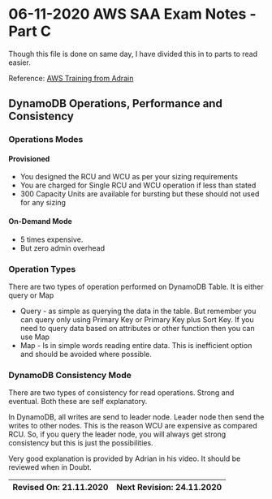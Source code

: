# 06-11-2020 AWS SAA Exam Notes -Part C

Though this file is done on same day, I have divided this in to parts to read easier.

Reference: [AWS Training from Adrain](https://learn.cantrill.io/)

## DynamoDB Operations, Performance and Consistency

### Operations Modes

#### Provisioned
* You designed the RCU and WCU as per your sizing requirements
* You are charged for Single RCU and WCU operation if less than stated
* 300 Capacity Units are available for bursting but these should not used for any sizing
  
#### On-Demand Mode 
* 5 times expensive.
* But zero admin overhead

### Operation Types

There are two types of operation performed on DynamoDB Table. It is either query or Map

* Query - as simple as querying the data in the table. But remember you can query only using Primary Key or Primary Key plus Sort Key. If you need to query data based on attributes or other function then you can use Map
* Map - Is in simple words reading entire data. This is inefficient option and should be avoided where possible.

### DynamoDB Consistency Mode

There are two types of consistency for read operations. Strong and eventual. Both these are self explanatory.

In DynamoDB, all writes are send to leader node. Leader node then send the writes to other nodes. This is the reason WCU are expensive as compared RCU. So, if you query the leader node, you will always get strong consistency but this is just the possibilities.

Very good explanation is provided by Adrian in his video. It should be reviewed when in Doubt.

Revised On: 21.11.2020 | Next Revision: 24.11.2020
-----------------------| -------------------------